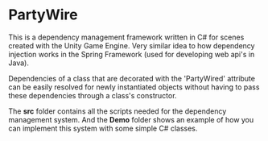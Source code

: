 # PartyWire
This is a dependency management framework written in C# for scenes created with the Unity Game Engine. Very similar idea to how dependency injection works in the Spring Framework (used for developing web api's in Java).

Dependencies of a class that are decorated with the 'PartyWired' attribute can be easily resolved for newly instantiated objects without having to pass these dependencies through a class's constructor.

The **src** folder contains all the scripts needed for the dependency management system. And the **Demo** folder shows an example of how you can implement this system with some simple C# classes.





